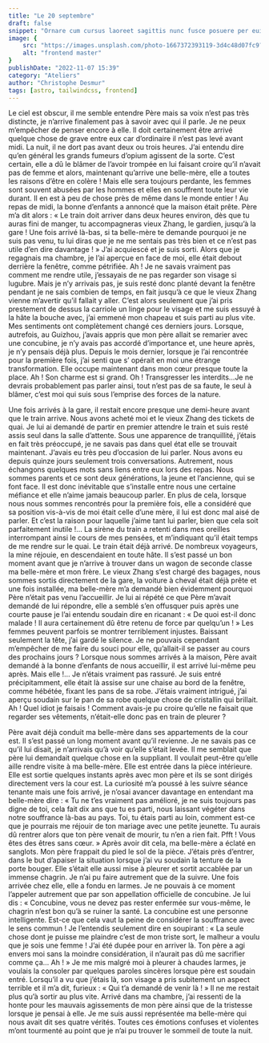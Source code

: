 ```yaml
---
title: "Le 20 septembre"
draft: false
snippet: "Ornare cum cursus laoreet sagittis nunc fusce posuere per euismod dis vehicula a, semper fames lacus maecenas dictumst pulvinar neque enim non potenti. Torquent hac sociosqu eleifend potenti."
image: {
    src: "https://images.unsplash.com/photo-1667372393119-3d4c48d07fc9?&fit=crop&w=430&h=240",
    alt: "frontend master"
}
publishDate: "2022-11-07 15:39"
category: "Ateliers"
author: "Christophe Desmur"
tags: [astro, tailwindcss, frontend]
---
```



Le ciel est obscur, il me semble entendre Père mais sa voix n’est pas très distincte, je n’arrive finalement pas à savoir avec qui il parle. Je ne peux m’empêcher de penser encore à elle. Il doit certainement être arrivé quelque chose de grave entre eux car d’ordinaire il n’est pas levé avant midi. La nuit, il ne dort pas avant deux ou trois heures. J’ai entendu dire qu’en général les grands fumeurs d’opium agissent de la sorte. C’est certain, elle a dû le blâmer de l’avoir trompée en lui faisant croire qu’il n’avait pas de femme et alors, maintenant qu’arrive une belle-mère, elle a toutes les raisons d’être en colère ! Mais elle sera toujours perdante, les femmes sont souvent abusées par les hommes et elles en souffrent toute leur vie durant. Il en est à peu de chose près de même dans le monde entier ! Au repas de midi, la bonne d’enfants a annoncé que la maison était prête. Père m’a dit alors : « Le train doit arriver dans deux heures environ, dès que tu auras fini de manger, tu accompagneras vieux Zhang, le gardien, jusqu’à la gare ! Une fois arrivé là-bas, si ta belle-mère te demande pourquoi je ne suis pas venu, tu lui diras que je ne me sentais pas très bien et ce n’est pas utile d’en dire davantage ! » J’ai acquiescé et je suis sorti. Alors que je regagnais ma chambre, je l’ai aperçue en face de moi, elle était debout derrière la fenêtre, comme pétrifiée. Ah ! Je ne savais vraiment pas comment me rendre utile, j’essayais de ne pas regarder son visage si lugubre. Mais je n’y arrivais pas, je suis resté donc planté devant la fenêtre pendant je ne sais combien de temps, en fait jusqu’à ce que le vieux Zhang vienne m’avertir qu’il fallait y aller. C’est alors seulement que j’ai pris prestement de dessus la carriole un linge pour le visage et me suis essuyé à la hâte la bouche avec, j’ai emmené mon chapeau et suis parti au plus vite. Mes sentiments ont complètement changé ces derniers jours. Lorsque, autrefois, au Guizhou, j’avais appris que mon père allait se remarier avec une concubine, je n’y avais pas accordé d’importance et, une heure après, je n’y pensais déjà plus. Depuis le mois dernier, lorsque je l’ai rencontrée pour la première fois, j’ai senti que s’ opérait en moi une étrange transformation. Elle occupe maintenant dans mon cœur presque toute la place. Ah ! Son charme est si grand. Oh ! Transgresser les interdits…Je ne devrais probablement pas parler ainsi, tout n’est pas de sa faute, le seul à blâmer, c’est moi qui suis sous l’emprise des forces de la nature.

Une fois arrivés à la gare, il restait encore presque une demi-heure avant que le train arrive. Nous avons acheté moi et le vieux Zhang des tickets de quai. Je lui ai demandé de partir en premier attendre le train et suis resté assis seul dans la salle d’attente. Sous une apparence de tranquillité, j’étais en fait très préoccupé, je ne savais pas dans quel état elle se trouvait maintenant. J’avais eu très peu d’occasion de lui parler. Nous avons eu depuis quinze jours seulement trois conversations. Autrement, nous échangons quelques mots sans liens entre eux lors des repas. Nous sommes parents et ce sont deux générations, la jeune et l’ancienne, qui se font face. Il est donc inévitable que s’installe entre nous une certaine méfiance et elle n’aime jamais beaucoup parler. En plus de cela, lorsque nous nous sommes rencontrés pour la première fois, elle a considéré que sa position vis-à-vis de moi était celle d’une mère, il lui est donc mal aisé de parler. Et c’est la raison pour laquelle j’aime tant lui parler, bien que cela soit parfaitement inutile !… La sirène du train a retenti dans mes oreilles interrompant ainsi le cours de mes pensées, et m’indiquant qu’il était temps de me rendre sur le quai. Le train était déjà arrivé. De nombreux voyageurs, la mine réjouie, en descendaient en toute hâte. Il s’est passé un bon moment avant que je n’arrive à trouver dans un wagon de seconde classe ma belle-mère et mon frère. Le vieux Zhang s’est chargé des bagages, nous sommes sortis directement de la gare, la voiture à cheval était déjà prête et une fois installée, ma belle-mère m’a demandé bien évidemment pourquoi Père n’était pas venu l’accueillir. Je lui ai répété ce que Père m’avait demandé de lui répondre, elle a semblé s’en offusquer puis après une courte pause je l’ai entendu soudain dire en ricanant : « De quoi est-il donc malade ! Il aura certainement dû être retenu de force par quelqu’un ! » Les femmes peuvent parfois se montrer terriblement injustes. Baissant seulement la tête, j’ai gardé le silence. Je ne pouvais cependant m’empêcher de me faire du souci pour elle, qu’allait-il se passer au cours des prochains jours ? Lorsque nous sommes arrivés à la maison, Père avait demandé à la bonne d’enfants de nous accueillir, il est arrivé lui-même peu après. Mais elle !… Je n’étais vraiment pas rassuré. Je suis entré précipitamment, elle était là assise sur une chaise au bord de la fenêtre, comme hébétée, fixant les pans de sa robe. J’étais vraiment intrigué, j’ai aperçu soudain sur le pan de sa robe quelque chose de cristallin qui brillait. Ah ! Quel idiot je faisais ! Comment avais-je pu croire qu’elle ne faisait que regarder ses vêtements, n’était-elle donc pas en train de pleurer ?

Père avait déjà conduit ma belle-mère dans ses appartements de la cour est. Il s’est passé un long moment avant qu’il revienne. Je ne savais pas ce qu’il lui disait, je n’arrivais qu’à voir qu’elle s’était levée. Il me semblait que père lui demandait quelque chose en la suppliant. Il voulait peut-être qu’elle aille rendre visite à ma belle-mère. Elle est entrée dans la pièce intérieure. Elle est sortie quelques instants après avec mon père et ils se sont dirigés directement vers la cour est. La curiosité m’a poussé à les suivre séance tenante mais une fois arrivé, je n’osai avancer davantage en entendant ma belle-mère dire : « Tu ne t’es vraiment pas amélioré, je ne suis toujours pas digne de toi, cela fait dix ans que tu es parti, nous laissant végéter dans notre souffrance là-bas au pays. Toi, tu étais parti au loin, comment est-ce que je pourrais me réjouir de ton mariage avec une petite jeunette. Tu aurais dû rentrer alors que ton père venait de mourir, tu n’en a rien fait. Pfft ! Vous êtes des êtres sans cœur. » Après avoir dit cela, ma belle-mère a éclaté en sanglots. Mon père frappait du pied le sol de la pièce. J’étais près d’entrer, dans le but d’apaiser la situation lorsque j’ai vu soudain la tenture de la porte bouger. Elle s’était elle aussi mise à pleurer et sortit accablée par un immense chagrin. Je n’ai pu faire autrement que de la suivre. Une fois arrivée chez elle, elle a fondu en larmes. Je ne pouvais à ce moment l’appeler autrement que par son appellation officielle de concubine. Je lui dis : « Concubine, vous ne devez pas rester enfermée sur vous-même, le chagrin n’est bon qu’à se ruiner la santé. La concubine est une personne intelligente. Est-ce que cela vaut la peine de considérer la souffrance avec le sens commun ! Je l’entendis seulement dire en soupirant : « La seule chose dont je puisse me plaindre c’est de mon triste sort, le malheur a voulu que je sois une femme ! J’ai été dupée pour en arriver là. Ton père a agi envers moi sans la moindre considération, il n’aurait pas dû me sacrifier comme ça… Ah ! » Je me mis malgré moi à pleurer à chaudes larmes, je voulais la consoler par quelques paroles sincères lorsque père est soudain entré. Lorsqu’il a vu que j’étais là, son visage a pris subitement un aspect terrible et il m’a dit, furieux : « Qui t’a demandé de venir là ! » Il ne me restait plus qu’à sortir au plus vite. Arrivé dans ma chambre, j’ai ressenti de la honte pour les mauvais agissements de mon père ainsi que de la tristesse lorsque je pensai à elle. Je me suis aussi représentée ma belle-mère qui nous avait dit ses quatre vérités. Toutes ces émotions confuses et violentes m’ont tourmenté au point que je n’ai pu trouver le sommeil de toute la nuit.
